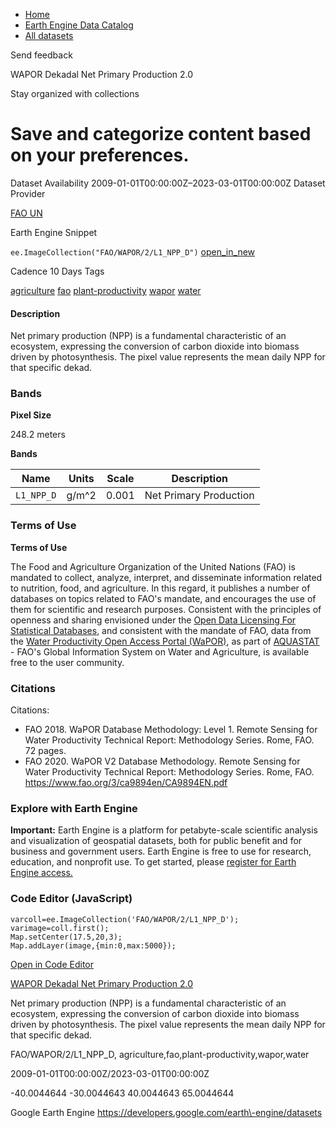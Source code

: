 



* [Home](https://developers.google.com/)
* [Earth Engine Data Catalog](https://developers.google.com/earth-engine/datasets)
* [All datasets](https://developers.google.com/earth-engine/datasets/catalog)





 
 
 Send feedback
 
 

WAPOR Dekadal Net Primary Production 2\.0


 
 Stay organized with collections
 

 
 Save and categorize content based on your preferences.
===========================================================================================================================================








Dataset Availability
2009\-01\-01T00:00:00Z–2023\-03\-01T00:00:00Z
Dataset Provider


[FAO UN](https://wapor.apps.fao.org/catalog/WAPOR_2/1/L1_NPP_D)



Earth Engine Snippet


`ee.ImageCollection("FAO/WAPOR/2/L1_NPP_D")` 
[open\_in\_new](https://code.earthengine.google.com/?scriptPath=Examples:Datasets/FAO/FAO_WAPOR_2_L1_NPP_D)





Cadence
10 Days
Tags


[agriculture](/earth-engine/datasets/tags/agriculture)
[fao](/earth-engine/datasets/tags/fao)
[plant\-productivity](/earth-engine/datasets/tags/plant-productivity)
[wapor](/earth-engine/datasets/tags/wapor)
[water](/earth-engine/datasets/tags/water)








#### Description



Net primary production (NPP) is a fundamental characteristic of an ecosystem,
expressing the conversion of carbon dioxide into biomass driven by photosynthesis.
The pixel value represents the mean daily NPP for that specific dekad.





### Bands



**Pixel Size**
  
248\.2 meters



**Bands**




| Name | Units | Scale | Description |
| --- | --- | --- | --- |
| `L1_NPP_D` | g/m^2 | 0\.001 | Net Primary Production |




### Terms of Use


**Terms of Use**


The Food and Agriculture Organization of the United Nations (FAO) is
mandated to collect, analyze, interpret, and disseminate information related
to nutrition, food, and agriculture. In this regard, it publishes a number
of databases on topics related to FAO's mandate, and encourages the use of
them for scientific and research purposes. Consistent with the principles
of openness and sharing envisioned under the [Open Data Licensing For
Statistical Databases](http://www.fao.org/3/ca7570en/ca7570en.pdf), and
consistent with the mandate of FAO, data from the [Water Productivity Open
Access Portal (WaPOR)](https://wapor.apps.fao.org/home/WAPOR_2/1), as part
of [AQUASTAT](http://www.fao.org/aquastat/en/) \- FAO's Global Information
System on Water and Agriculture, is available free to the user community.




### Citations



Citations:
* FAO 2018\. WaPOR Database Methodology: Level 1\. Remote Sensing for Water Productivity
Technical Report: Methodology Series. Rome, FAO. 72 pages.
* FAO 2020\. WaPOR V2 Database Methodology. Remote Sensing for Water
Productivity Technical Report: Methodology Series. Rome, FAO.
<https://www.fao.org/3/ca9894en/CA9894EN.pdf>





### Explore with Earth Engine


**Important:** 
 Earth Engine is a platform for petabyte\-scale scientific analysis and visualization of
 geospatial datasets, both for public benefit and for business and government users.
 Earth Engine is free to use for research, education, and nonprofit use. To get started, please
 [register for Earth Engine access.](https://console.cloud.google.com/earth-engine)



### Code Editor (JavaScript)



```
varcoll=ee.ImageCollection('FAO/WAPOR/2/L1_NPP_D');
varimage=coll.first();
Map.setCenter(17.5,20,3);
Map.addLayer(image,{min:0,max:5000});
```



[Open in Code Editor](https://code.earthengine.google.com/?scriptPath=Examples:Datasets/FAO/FAO_WAPOR_2_L1_NPP_D)


[WAPOR Dekadal Net Primary Production 2\.0](/earth-engine/datasets/catalog/FAO_WAPOR_2_L1_NPP_D)

Net primary production (NPP) is a fundamental characteristic of an ecosystem, expressing the conversion of carbon dioxide into biomass driven by photosynthesis. The pixel value represents the mean daily NPP for that specific dekad.

 FAO/WAPOR/2/L1\_NPP\_D,
 agriculture,fao,plant\-productivity,wapor,water

2009\-01\-01T00:00:00Z/2023\-03\-01T00:00:00Z



 \-40\.0044644 \-30\.0044643 40\.0044643 65\.0044644
 



Google Earth Engine
https://developers.google.com/earth\-engine/datasets








